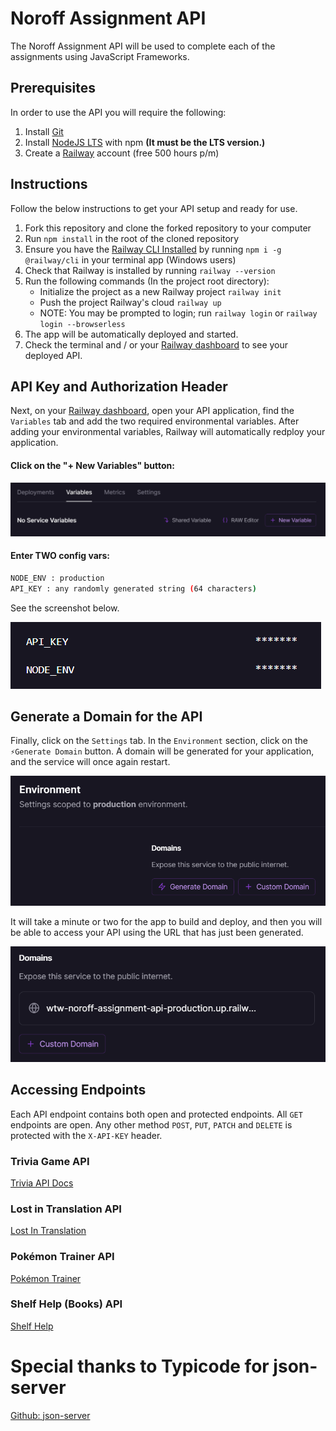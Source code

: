 # Noroff Assignment API

The Noroff Assignment API will be used to complete each of the assignments using JavaScript Frameworks.

## Prerequisites
In order to use the API you will require the following:
1. Install [Git](https://git-scm.com/) 
2. Install [NodeJS LTS](https://nodejs.org/en/) with npm **(It must be the LTS version.)**
3. Create a [Railway](https://www.railway.app/) account (free 500 hours p/m)

## Instructions
Follow the below instructions to get your API setup and ready for use.

1. Fork this repository and clone the forked repository to your computer
2. Run `npm install` in the root of the cloned repository
3. Ensure you have the [Railway CLI Installed](https://docs.railway.app/develop/cli) by running `npm i -g @railway/cli` in your terminal app (Windows users)
4. Check that Railway is installed by running `railway --version`
5. Run the following commands (In the project root directory):
   * Initialize the project as a new Railway project `railway init`
   * Push the project Railway's cloud `railway up`
   * NOTE: You may be prompted to login; run `railway login` or `railway login --browserless`
6. The app will be automatically deployed and started.
7. Check the terminal and / or your [Railway dashboard](https://railway.app/dashboard) to see your deployed API.

## API Key and Authorization Header

Next, on your [Railway dashboard](https://railway.app/dashboard), open your API application, find the `Variables` tab and add the two required environmental variables. After adding your environmental variables, Railway will automatically redploy your application.

#### Click on the "+ New Variables" button:

![img.png](./docs/assets/config-vars.png)

#### **Enter TWO config vars:**
```bash
NODE_ENV : production
API_KEY : any randomly generated string (64 characters)
```
See the screenshot below.

![img.png](./docs/assets/config-vars-values.png)

## Generate a Domain for the API
Finally, click on the `Settings` tab. In the `Environment` section, click on the `⚡Generate Domain` button. A domain will be generated for your application, and the service will once again restart.

![img.png](./docs/assets/generate-domain.png)

It will take a minute or two for the app to build and deploy, and then you will be able to access your API using the URL that has just been generated.

![img.png](./docs/assets/generate-domain-success.png)

## Accessing Endpoints

Each API endpoint contains both open and protected endpoints. All `GET` endpoints are open. Any other method `POST`, `PUT`, `PATCH` and `DELETE` is protected with the `X-API-KEY` header.

### Trivia Game API
[Trivia API Docs](./docs/trivia.md)

### Lost in Translation API
[Lost In Translation](./docs/lost-in-translation.md)

### Pokémon Trainer API
[Pokémon Trainer](./docs/pokemon-trainer.md)

### Shelf Help (Books) API
[Shelf Help](./docs/books.md)

# Special thanks to Typicode for json-server

[Github: json-server](https://github.com/typicode/json-server)
